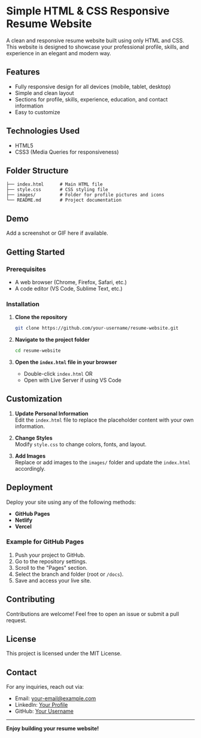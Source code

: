 # Simple HTML & CSS Responsive Resume Website

A clean and responsive resume website built using only HTML and CSS. This website is designed to showcase your professional profile, skills, and experience in an elegant and modern way.

## Features

- Fully responsive design for all devices (mobile, tablet, desktop)
- Simple and clean layout
- Sections for profile, skills, experience, education, and contact information
- Easy to customize

## Technologies Used

- HTML5
- CSS3 (Media Queries for responsiveness)

## Folder Structure

```
├── index.html      # Main HTML file
├── style.css       # CSS styling file
├── images/         # Folder for profile pictures and icons
└── README.md       # Project documentation
```

## Demo

Add a screenshot or GIF here if available.

## Getting Started

### Prerequisites

- A web browser (Chrome, Firefox, Safari, etc.)
- A code editor (VS Code, Sublime Text, etc.)

### Installation

1. **Clone the repository**
   ```bash
   git clone https://github.com/your-username/resume-website.git
   ```

2. **Navigate to the project folder**
   ```bash
   cd resume-website
   ```

3. **Open the `index.html` file in your browser**
   - Double-click `index.html` OR
   - Open with Live Server if using VS Code

## Customization

1. **Update Personal Information**  
   Edit the `index.html` file to replace the placeholder content with your own information.

2. **Change Styles**  
   Modify `style.css` to change colors, fonts, and layout.

3. **Add Images**  
   Replace or add images to the `images/` folder and update the `index.html` accordingly.

## Deployment

Deploy your site using any of the following methods:

- **GitHub Pages**
- **Netlify**
- **Vercel**

### Example for GitHub Pages
1. Push your project to GitHub.
2. Go to the repository settings.
3. Scroll to the "Pages" section.
4. Select the branch and folder (root or `/docs`).
5. Save and access your live site.

## Contributing

Contributions are welcome! Feel free to open an issue or submit a pull request.

## License

This project is licensed under the MIT License.

## Contact

For any inquiries, reach out via:
- Email: your-email@example.com
- LinkedIn: [Your Profile](https://linkedin.com/in/your-profile)
- GitHub: [Your Username](https://github.com/your-username)

---

**Enjoy building your resume website!**

